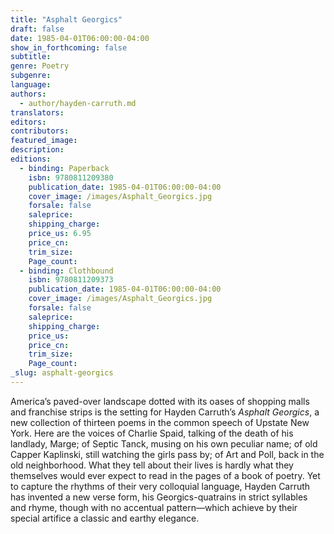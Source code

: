 ```yaml
---
title: "Asphalt Georgics"
draft: false
date: 1985-04-01T06:00:00-04:00
show_in_forthcoming: false
subtitle:
genre: Poetry
subgenre:
language:
authors:
  - author/hayden-carruth.md
translators:
editors:
contributors:
featured_image:
description:
editions:
  - binding: Paperback
    isbn: 9780811209380
    publication_date: 1985-04-01T06:00:00-04:00
    cover_image: /images/Asphalt_Georgics.jpg
    forsale: false
    saleprice:
    shipping_charge:
    price_us: 6.95
    price_cn:
    trim_size:
    Page_count:
  - binding: Clothbound
    isbn: 9780811209373
    publication_date: 1985-04-01T06:00:00-04:00
    cover_image: /images/Asphalt_Georgics.jpg
    forsale: false
    saleprice:
    shipping_charge:
    price_us:
    price_cn:
    trim_size:
    Page_count:
_slug: asphalt-georgics
---
```


America’s paved-over landscape dotted with its oases of shopping malls and franchise strips is the setting for Hayden Carruth’s _Asphalt Georgics_, a new collection of thirteen poems in the common speech of Upstate New York. Here are the voices of Charlie Spaid, talking of the death of his landlady, Marge; of Septic Tanck, musing on his own peculiar name; of old Capper Kaplinski, still watching the girls pass by; of Art and Poll, back in the old neighborhood. What they tell about their lives is hardly what they themselves would ever expect to read in the pages of a book of poetry. Yet to capture the rhythms of their very colloquial language, Hayden Carruth has invented a new verse form, his Georgics-quatrains in strict syllables and rhyme, though with no accentual pattern––which achieve by their special artifice a classic and earthy elegance.

